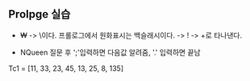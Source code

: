 ## Prolpge 실습

- ₩ -> \이다. 프롤로그에서 원화표시는 백슬래시이다. -> ! -> \+로 타나낸다.

- NQueen 질문 후 ';'입력하면 다음값 알려줌, '.' 입력하면 끝남

Tc1 = [11, 33, 23, 45, 13, 25, 8, 135]